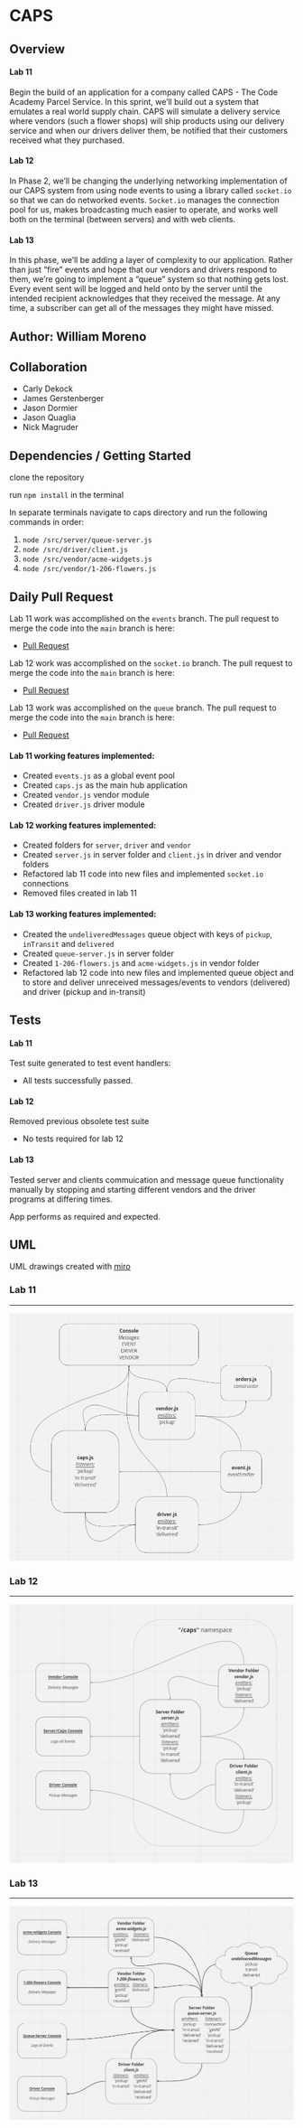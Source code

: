 # CAPS

## Overview

#### Lab 11
Begin the build of an application for a company called CAPS - The Code Academy Parcel Service. In this sprint, we’ll build out a system that emulates a real world supply chain. CAPS will simulate a delivery service where vendors (such a flower shops) will ship products using our delivery service and when our drivers deliver them, be notified that their customers received what they purchased.

#### Lab 12
In Phase 2, we’ll be changing the underlying networking implementation of our CAPS system from using node events to using a library called `socket.io` so that we can do networked events. `Socket.io` manages the connection pool for us, makes broadcasting much easier to operate, and works well both on the terminal (between servers) and with web clients.

#### Lab 13
In this phase, we’ll be adding a layer of complexity to our application. Rather than just “fire” events and hope that our vendors and drivers respond to them, we’re going to implement a “queue” system so that nothing gets lost. Every event sent will be logged and held onto by the server until the intended recipient acknowledges that they received the message. At any time, a subscriber can get all of the messages they might have missed.

## Author: William Moreno

## Collaboration

- Carly Dekock
- James Gerstenberger
- Jason Dormier
- Jason Quaglia
- Nick Magruder

## Dependencies / Getting Started

clone the repository

run `npm install` in the terminal

In separate terminals navigate to caps directory and run the following commands in order:
1. `node /src/server/queue-server.js`
1. `node /src/driver/client.js`
1. `node /src/vendor/acme-widgets.js`
1. `node /src/vendor/1-206-flowers.js`


## Daily Pull Request

Lab 11 work was accomplished on the `events` branch. The pull request to merge the code into the `main` branch is here:

- [Pull Request](https://github.com/William-Moreno/caps/pull/1)

Lab 12 work was accomplished on the `socket.io` branch. The pull request to merge the code into the `main` branch is here:

- [Pull Request](https://github.com/William-Moreno/caps/pull/3)

Lab 13 work was accomplished on the `queue` branch. The pull request to merge the code into the `main` branch is here:

- [Pull Request](https://github.com/William-Moreno/caps/pull/5)


#### Lab 11 working features implemented:
- Created `events.js` as a global event pool
- Created `caps.js` as the main hub application
- Created `vendor.js` vendor module
- Created `driver.js` driver module

#### Lab 12 working features implemented:
- Created folders for `server`, `driver` and `vendor`
- Created `server.js` in server folder and `client.js` in driver and vendor folders
- Refactored lab 11 code into new files and implemented `socket.io` connections
- Removed files created in lab 11

#### Lab 13 working features implemented:
- Created the `undeliveredMessages` queue object with keys of `pickup`, `inTransit` and `delivered`
- Created `queue-server.js` in server folder
- Created `1-206-flowers.js` and `acme-widgets.js` in vendor folder
- Refactored lab 12 code into new files and implemented queue object and to store and deliver unreceived messages/events to vendors (delivered) and driver (pickup and in-transit)

## Tests

#### Lab 11
Test suite generated to test event handlers:

  - All tests successfully passed.

#### Lab 12
Removed previous obsolete test suite

  - No tests required for lab 12

#### Lab 13
Tested server and clients commuication and message queue functionality manually by stopping and starting different vendors and the driver programs at differing times.

App performs as required and expected.

## UML

UML drawings created with [miro](https://miro.com/)

### Lab 11
---
![UML Diagram](./assets/lab-11-uml.PNG)

### Lab 12
---
![UML Diagram](./assets/socket-io-lab12.PNG)

### Lab 13
---
![UML Diagram](./assets/lab-13-uml.PNG)